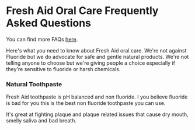 # Fresh Aid Oral Care Frequently Asked Questions

You can find more FAQs [here](https://freshaidhelp.freshdesk.com/a/solutions/categories/61000077389/folders/61000113508).

Here's what you need to know about Fresh Aid oral care. We're not against Fluoride but we do advocate for safe and gentle natural products. We're not telling anyone to choose but we're giving people a choice especially if they're sensitive to fluoride or harsh chemicals.

### Natural Toothpaste

Fresh Aid toothpaste is pH balanced and non fluoride. I you believe fluoride is bad for you this is the best non fluoride toothpaste you can use.

It's great at fighting plaque and plaque related issues that cause dry mouth, smelly saliva and bad breath.
